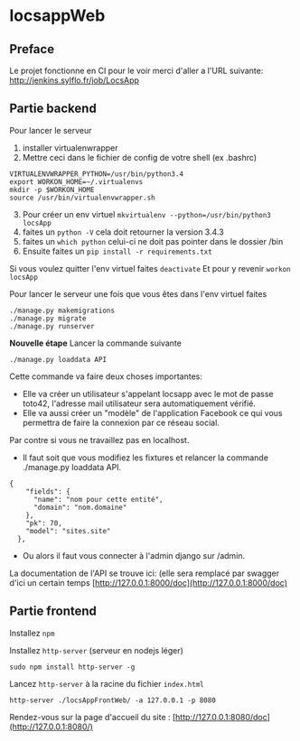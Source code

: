# locsappWeb

## Preface

Le projet fonctionne en CI pour le voir merci d'aller a l'URL suivante:
http://jenkins.sylflo.fr/job/LocsApp

## Partie backend

Pour lancer le serveur 
1.  installer virtualenwrapper
2.  Mettre ceci dans le fichier de config de votre shell (ex .bashrc)

```
VIRTUALENVWRAPPER_PYTHON=/usr/bin/python3.4
export WORKON_HOME=~/.virtualenvs
mkdir -p $WORKON_HOME
source /usr/bin/virtualenvwrapper.sh
```
3. Pour créer un env virtuel `mkvirtualenv --python=/usr/bin/python3 locsApp`
4. faites un `python -V` cela doit retourner la version 3.4.3
5. faites un `which python` celui-ci ne doit pas pointer dans le dossier /bin
6. Ensuite  faites un `pip install -r requirements.txt`

Si vous voulez quitter l'env virtuel faites `deactivate`
Et pour y revenir `workon locsApp`

Pour lancer le serveur une fois que vous êtes dans l'env virtuel faites
```
./manage.py makemigrations
./manage.py migrate
./manage.py runserver
```

**Nouvelle étape**
Lancer la commande suivante
```
./manage.py loaddata API
```
Cette commande va faire deux choses importantes:

* Elle va créer un utilisateur s'appelant locsapp avec le mot de passe toto42,
l'adresse mail utilisateur sera automatiquement vérifié.
* Elle va aussi créer un "modèle" de l'application Facebook ce qui vous permettra
de faire la connexion par ce réseau social.

Par contre si vous ne travaillez pas en localhost. 
* Il faut soit que vous modifiez les fixtures et relancer la commande ./manage.py loaddata API.
```
{
    "fields": {
      "name": "nom pour cette entité",
      "domain": "nom.domaine"
    },
    "pk": 70,
    "model": "sites.site"
  },
```
*  Ou alors il faut vous connecter à l'admin django
sur /admin.


La documentation de l'API se trouve ici: (elle sera remplacé par swagger d'ici un certain temps
[http://127.0.0.1:8000/doc](http://127.0.0.1:8000/doc)

## Partie frontend

Installez `npm`

Installez `http-server` (serveur en nodejs léger)

```
sudo npm install http-server -g
```

Lancez `http-server` à la racine du fichier `index.html`

```
http-server ./locsAppFrontWeb/ -a 127.0.0.1 -p 8080
```

Rendez-vous sur la page d'accueil du site : [http://127.0.0.1:8080/doc](http://127.0.0.1:8080/)